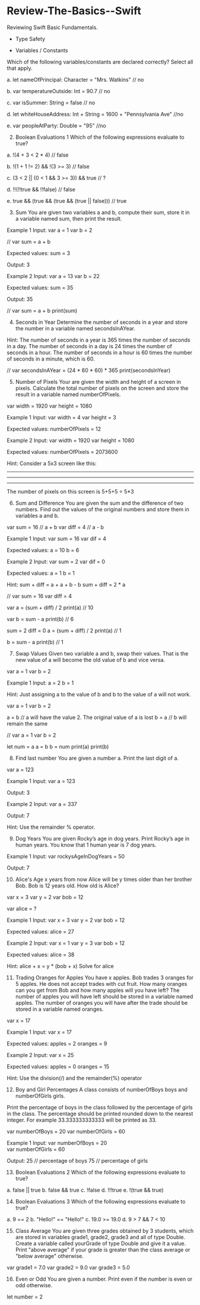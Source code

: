 # Review-The-Basics--Swift
Reviewing Swift Basic Fundamentals.
* Type Safety

* Variables / Constants

 Which of the following variables/constants are declared correctly? Select all that apply.

a. let nameOfPrincipal: Character = "Mrs. Watkins" // no

b. var temperatureOutside: Int = 90.7 // no

c. var isSummer: String = false // no

d. let whiteHouseAddress: Int + String = 1600 + "Pennsylvania Ave" //no

e. var peopleAtParty: Double = "95" //no



2. Boolean Evaluations 1
Which of the following expressions evaluate to true?

a. !(4 + 3 < 2 * 4)  // false

b. !(1 + 1 != 2) && !(3 >= 3) // false

c. (3 < 2 || (0 < 1 && 3 >= 3)) && true // ?

d. !!(!!true && !!false) // false

e. true && (true && (true && (true || false))) // true

3. Sum
You are given two variables a and b, compute their sum, store it in a variable named sum, then print the result.

Example 1
Input:
var a = 1
var b = 2

// var sum = a + b

Expected values:
sum = 3

Output: 
3


Example 2
Input:
var a = 13
var b = 22

Expected values: 
sum = 35

Output:
35

// var sum = a + b 
print(sum)


4. Seconds in Year
Determine the number of seconds in a year and store the number in a variable named secondsInAYear.

Hint:
The number of seconds in a year is 365 times the number of seconds in a day.
The number of seconds in a day is 24 times the number of seconds in a hour.
The number of seconds in a hour is 60 times the number of seconds in a minute, which is 60.

// var secondsInAYear = (24 * 60 * 60) * 365
print(secondsInYear)

5. Number of Pixels
Your are given the width and height of a screen in pixels. Calculate the total number of pixels on the screen and store the result in a variable named numberOfPixels.

var width = 1920 
var height = 1080

Example 1
Input: 
var width = 4
var height = 3

Expected values:
numberOfPixels = 12

Example 2
Input:
var width = 1920
var height = 1080

Expected values:
numberOfPixels = 2073600

Hint:
Consider a 5x3 screen like this:
*****
*****
*****

The number of pixels on this screen is 5+5+5 = 5*3
 
 



6. Sum and Difference
You are given the sum and the difference of two numbers. Find out the values of the original numbers and store them in variables a and b.

var sum = 16 // a + b 
var diff = 4 // a - b

Example 1
Input: 
var sum = 16 
var dif = 4

Expected values:
a = 10
b = 6

Example 2
Input:
var sum = 2 
var dif = 0

Expected values:
a = 1
b = 1

Hint:
sum + diff = a + a + b - b
sum + diff = 2 * a

// var sum = 16
var diff = 4


var a = (sum + diff) / 2
print(a) // 10


var b = sum - a
print(b) // 6

sum = 2
diff = 0
a = (sum + diff) / 2
print(a) // 1

b = sum - a
print(b) // 1


7. Swap Values
Given two variable a and b, swap their values. That is the new value of a will become the old value of b and vice versa.

var a = 1
var b = 2

Example 1
Input: 
a = 2
b = 1

Hint:
Just assigning a to the value of b and b to the value of a will not work.

var a = 1
var b = 2

a = b // a will have the value 2. The original value of a is lost
b = a // b will remain the same

//  var a = 1
  var b = 2

let num = a
a = b
b = num
print(a)
print(b)



8. Find last number
You are given a number a. Print the last digit of a.

var a = 123

Example 1
Input: 
var a = 123

Output:
3

Example 2
Input: 
var a = 337

Output:
7

Hint:
Use the remainder % operator.



9. Dog Years
You are given Rocky’s age in dog years. Print Rocky’s age in human years. You know that 1 human year is 7 dog years.

Example 1
Input: 
var rockysAgeInDogYears = 50

Output:
7



10. Alice's Age
x years from now Alice will be y times older than her brother Bob. Bob is 12 years old. How old is Alice?

var x = 3
var y = 2
var bob = 12

var alice = ?

Example 1
Input: 
var x = 3
var y = 2
var bob = 12

Expected values: 
alice = 27

Example 2
Input: 
var x = 1
var y = 3
var bob = 12

Expected values: 
alice = 38

Hint:
alice + x = y * (bob + x)
Solve for alice


11. Trading Oranges for Apples
You have x apples. Bob trades 3 oranges for 5 apples. He does not accept trades with cut fruit. How many oranges can you get from Bob and how many apples will you have left? The number of apples you will have left should be stored in a variable named apples. The number of oranges you will have after the trade should be stored in a variable named oranges.

var x = 17

Example 1
Input: 
var x = 17

Expected values: 
apples = 2
oranges = 9

Example 2
Input: 
var x = 25

Expected values: 
apples = 0
oranges = 15

Hint:
Use the division(/) and the remainder(%) operator


12. Boy and Girl Percentages
A class consists of numberOfBoys boys and numberOfGirls girls.

Print the percentage of boys in the class followed by the percentage of girls in the class. The percentage should be printed rounded down to the nearest integer. For example 33.333333333333 will be printed as 33.

var numberOfBoys = 20
var numberOfGirls = 60

Example 1
Input: 
var numberOfBoys = 20  
var numberOfGirls = 60

Output:
25 // percentage of boys
75 // percentage of girls



13. Boolean Evaluations 2
Which of the following expressions evaluate to true?

a. false || true
b. false && true
c. !false
d. !!!true
e. !(true && true)



14. Boolean Evaluations 3
Which of the following expressions evaluate to true?

a. 9 == 2
b. "Hello!" == "Hello!"
c. 19.0 >= 19.0
d. 9 > 7 && 7 < 10



15. Class Average
You are given three grades obtained by 3 students, which are stored in variables grade1, grade2, grade3 and all of type Double. Create a variable called yourGrade of type Double and give it a value. Print "above average" if your grade is greater than the class average or "below average" otherwise.

var grade1 = 7.0
var grade2 = 9.0
var grade3 = 5.0



16. Even or Odd
You are given a number. Print even if the number is even or odd otherwise.

let number = 2
